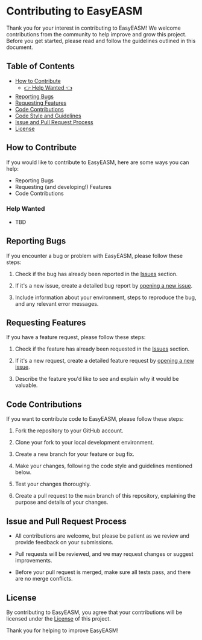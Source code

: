 # Contributing to EasyEASM 

Thank you for your interest in contributing to EasyEASM! We welcome contributions from the community to help improve and grow this project. Before you get started, please read and follow the guidelines outlined in this document.

## Table of Contents

- [How to Contribute](#how-to-contribute)
  - [👉 Help Wanted 👈](#help-wanted)
- [Reporting Bugs](#reporting-bugs)
- [Requesting Features](#requesting-features)
- [Code Contributions](#code-contributions)
- [Code Style and Guidelines](#code-style-and-guidelines)
- [Issue and Pull Request Process](#issue-and-pull-request-process)
- [License](#license)

## How to Contribute

If you would like to contribute to EasyEASM, here are some ways you can help:

- Reporting Bugs
- Requesting (and developing!) Features
- Code Contributions

### Help Wanted

- TBD 

## Reporting Bugs

If you encounter a bug or problem with EasyEASM, please follow these steps:

1. Check if the bug has already been reported in the [Issues](https://github.com/g0ldencybersec/EasyEASM/issues) section.

2. If it's a new issue, create a detailed bug report by [opening a new issue](https://github.com/g0ldencybersec/EasyEASM/issues/new).

3. Include information about your environment, steps to reproduce the bug, and any relevant error messages.

## Requesting Features

If you have a feature request, please follow these steps:

1. Check if the feature has already been requested in the [Issues](https://github.com/g0ldencybersec/EasyEASM/issues) section.

2. If it's a new request, create a detailed feature request by [opening a new issue](https://github.com/g0ldencybersec/EasyEASM/issues/new).

3. Describe the feature you'd like to see and explain why it would be valuable.

## Code Contributions

If you want to contribute code to EasyEASM, please follow these steps:

1. Fork the repository to your GitHub account.

2. Clone your fork to your local development environment.

3. Create a new branch for your feature or bug fix.

4. Make your changes, following the code style and guidelines mentioned below.

5. Test your changes thoroughly.

6. Create a pull request to the `main` branch of this repository, explaining the purpose and details of your changes.

<!-- TODO 

## Code Style and Guidelines

Please follow the coding style and guidelines described in our [Coding Style Guide](CODE_STYLE.md) when making code contributions.-->

## Issue and Pull Request Process

- All contributions are welcome, but please be patient as we review and provide feedback on your submissions.

- Pull requests will be reviewed, and we may request changes or suggest improvements.

- Before your pull request is merged, make sure all tests pass, and there are no merge conflicts.

<!-- TODO 

- Please be respectful and follow our [Code of Conduct](CODE_OF_CONDUCT.md) in all interactions related to this project. -->

## License

By contributing to EasyEASM, you agree that your contributions will be licensed under the [License](LICENSE.md) of this project.

Thank you for helping to improve EasyEASM!

